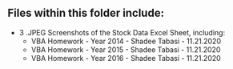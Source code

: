 ## Files within this folder include:
* 3 .JPEG Screenshots of the Stock Data Excel Sheet, including:
  * VBA Homework - Year 2014 - Shadee Tabasi - 11.21.2020
  * VBA Homework - Year 2015 - Shadee Tabasi - 11.21.2020
  * VBA Homework - Year 2016 - Shadee Tabasi - 11.21.2020
